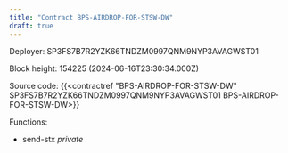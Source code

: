 ```yaml
---
title: "Contract BPS-AIRDROP-FOR-STSW-DW"
draft: true
---
```

Deployer: SP3FS7B7R2YZK66TNDZM0997QNM9NYP3AVAGWST01


 



Block height: 154225 (2024-06-16T23:30:34.000Z)

Source code: {{<contractref "BPS-AIRDROP-FOR-STSW-DW" SP3FS7B7R2YZK66TNDZM0997QNM9NYP3AVAGWST01 BPS-AIRDROP-FOR-STSW-DW>}}

Functions:

* send-stx _private_
